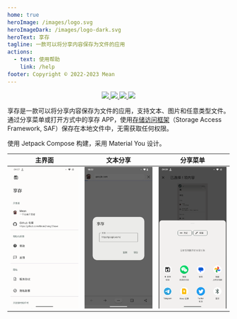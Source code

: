 ```yaml
---
home: true
heroImage: /images/logo.svg
heroImageDark: /images/logo-dark.svg
heroText: 享存
tagline: 一款可以将分享内容保存为文件的应用
actions:
  - text: 使用帮助
    link: /help
footer: Copyright © 2022-2023 Mean
---
```


<p align="center">
  <a href="https://developer.android.google.cn/jetpack/compose" alt="Jetpack Compose">
    <img src="https://img.shields.io/badge/Jetpack%20Compose-1.4.8-brightgreen?logo=android" />
  </a>
  <a href="https://android-arsenal.com/api?level=23" alt="API">
    <img src="https://img.shields.io/badge/API-23%2B-blue?logo=android" />
  </a>
  <a href="https://github.com/MeanZhang/Shave/actions/workflows/android.yml"  alt="Android CI">
    <img src="https://github.com/MeanZhang/Traclock/actions/workflows/android.yml/badge.svg" />
  </a>
  <a href="https://github.com/MeanZhang/Shave/releases"  alt="GitHub release">
    <img src="https://img.shields.io/github/v/release/MeanZhang/Shave?sort=semver">
  </a>
</p>

享存是一款可以将分享内容保存为文件的应用，支持文本、图片和任意类型文件。通过分享菜单或打开方式中的享存 APP，使用[存储访问框架](https://developer.android.google.cn/training/data-storage/shared/documents-files?hl=zh-cn)（Storage Access Framework, SAF）保存在本地文件中，无需获取任何权限。

使用 Jetpack Compose 构建，采用 Material You 设计。

| 主界面                     | 文本分享                               | 分享菜单                               |
| -------------------------- | -------------------------------------- | -------------------------------------- |
| ![home](./images/home.png) | ![share-text](./images/share-text.jpg) | ![share-menu](./images/share-menu.png) |
